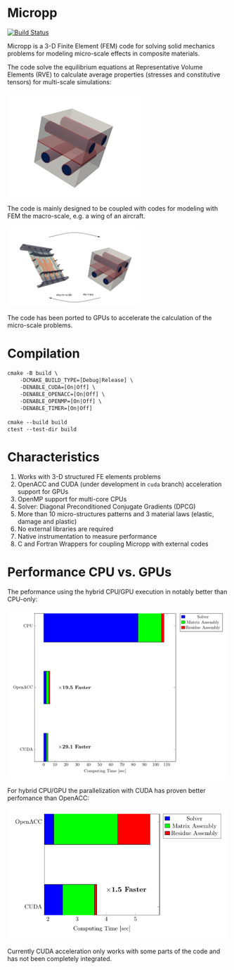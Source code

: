 # Micropp

[![Build Status](https://travis-ci.org/GG1991/Micropp.svg?branch=master)](https://travis-ci.org/GG1991/Micropp)

Micropp is a 3-D Finite Element (FEM) code for solving solid
mechanics problems for modeling micro-scale effects in composite
materials.

The code solve the equilibrium equations at Representative Volume
Elements (RVE) to calculate average properties (stresses and
constitutive tensors) for multi-scale simulations:

<img src="./pics/mic_1.png" alt="drawing" width="300"/>

The code is mainly designed to be coupled with codes for
modeling with FEM the macro-scale, e.g. a wing of an aircraft.

<img src="./pics/coupling-micropp-macro.png" alt="drawing" width="300"/>

The code has been ported to GPUs to accelerate the calculation of the
micro-scale problems.

# Compilation 

```shell
cmake -B build \
    -DCMAKE_BUILD_TYPE=[Debug|Release] \
    -DENABLE_CUDA=[On|Off] \
    -DENABLE_OPENACC=[On|Off] \
    -DENABLE_OPENMP=[On|Off] \
    -DENABLE_TIMER=[On|Off]

cmake --build build
ctest --test-dir build
```

# Characteristics

1. Works with 3-D structured FE elements problems
2. OpenACC and CUDA (under development in `cuda` branch)
   acceleration support for GPUs
3. OpenMP support for multi-core CPUs
4. Solver: Diagonal Preconditioned Conjugate Gradients (DPCG)
5. More than 10 micro-structures patterns and 3 material laws
   (elastic, damage and plastic)
6. No external libraries are required
7. Native instrumentation to measure performance
8. C and Fortran Wrappers for coupling Micropp with external codes

# Performance CPU vs. GPUs

The peformance using the hybrid CPU/GPU execution in notably better
than CPU-only:

<img src="./pics/cpu-acc-cuda.png" alt="drawing" width="500"/>

For hybrid CPU/GPU the parallelization with CUDA has proven better
perfomance than OpenACC:

<img src="./pics/acc-cuda.png" alt="drawing" width="500"/>

Currently CUDA acceleration only works with some parts of the code and
has not been completely integrated.